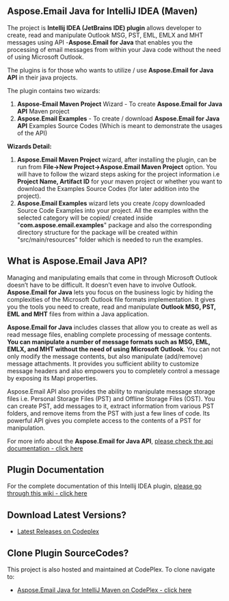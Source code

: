 ﻿## Aspose.Email Java for IntelliJ IDEA (Maven)
 
The project is **Intellij IDEA (JetBrains IDE) plugin** allows developer to create, read and manipulate Outlook MSG, PST, EML, EMLX and MHT messages using API -**Aspose.Email for Java** that enables you the processing of email messages from within your Java code without the need of using Microsoft Outlook.

The plugins is for those who wants to utilize / use **Aspose.Email for Java API** in their java projects.

The plugin contains two wizards:

1.  **Aspose-Email Maven Project** Wizard - To create **Aspose.Email for Java API** Maven project
2.  **Aspose.Email Examples** - To create / download **Aspose.Email for Java API** Examples Source Codes (Which is meant to demonstrate the usages of the API)

**Wizards Detail:**

1.  **Aspose.Email Maven Project** wizard, after installing the plugin, can be run from **File->New Project->Aspose.Email Maven Project** option. You will have to follow the wizard steps asking for the project information i.e **Project Name, Artifact ID** for your maven project or whether you want to download the Examples Source Codes (for later addition into the project).
2.  **Aspose.Email Examples** wizard lets you create /copy downloaded Source Code Examples into your project. All the examples withn the selected category will be copied/ created inside "**com.aspose.email.examples**" package and also the corresponding directory structure for the package will be created within "src/main/resources" folder which is needed to run the examples.

## What is Aspose.Email Java API?

Managing and manipulating emails that come in through Microsoft Outlook doesn’t have to be difficult. It doesn’t even have to involve Outlook. **Aspose.Email for Java** lets you focus on the business logic by hiding the complexities of the Microsoft Outlook file formats implementation. It gives you the tools you need to create, read and manipulate **Outlook MSG, PST, EML and MHT** files from within a Java application.

**Aspose.Email for Java** includes classes that allow you to create as well as read message files, enabling complete processing of message contents. **You can manipulate a number of message formats such as MSG, EML, EMLX, and MHT without the need of using Microsoft Outlook**. You can not only modify the message contents, but also manipulate (add/remove) message attachments. It provides you sufficient ability to customize message headers and also empowers you to completely control a message by exposing its Mapi properties.

Aspose.Email API also provides the ability to manipulate message storage files i.e. Personal Storage Files (PST) and Offline Storage Files (OST). You can create PST, add messages to it, extract information from various PST folders, and remove items from the PST with just a few lines of code. Its powerful API gives you complete access to the contents of a PST for manipulation.

For more info about the **Aspose.Email for Java API**, [please check the api documentation - click here](http://goo.gl/idmYQ1)

## Plugin Documentation

For the complete documentation of this Intellij IDEA plugin, [please go through this wiki - click here](http://goo.gl/j0rSTJ)

## Download Latest Versions?


* [Latest Releases on Codeplex](https://asposeemailjavaintellij.codeplex.com/releases/view)



## Clone Plugin SourceCodes?


This project is also hosted and maintained at CodePlex. To clone navigate to: 


* [Aspose.Email Java for IntelliJ Maven on CodePlex - click here](https://asposeemailjavaintellij.codeplex.com/SourceControl/latest)
